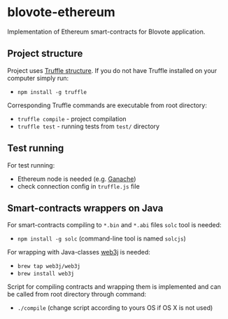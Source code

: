 # blovote-ethereum

Implementation of Ethereum smart-contracts for Blovote application.

## Project structure 

Project uses [Truffle structure](http://truffleframework.com/docs/getting_started/project). 
If you do not have Truffle installed on your computer simply run:
* `npm install -g truffle`

Corresponding Truffle commands are executable from root directory: 
* `truffle compile` - project compilation
* `truffle test` - running tests from `test/` directory


## Test running

For test running: 
* Ethereum node is needed (e.g. [Ganache](http://truffleframework.com/ganache/))
* check connection config in `truffle.js` file

## Smart-contracts wrappers on Java

For smart-contracts compiling to `*.bin` and `*.abi` files `solc` tool is needed: 
* `npm install -g solc` (command-line tool is named `solcjs`)

For wrapping with Java-classes [web3j](https://web3j.io/) is needed:
* `brew tap web3j/web3j`
* `brew install web3j`

Script for compiling contracts and wrapping them is implemented and can be called from root directory through command:
* `./compile` (change script according to yours OS if OS X is not used)
